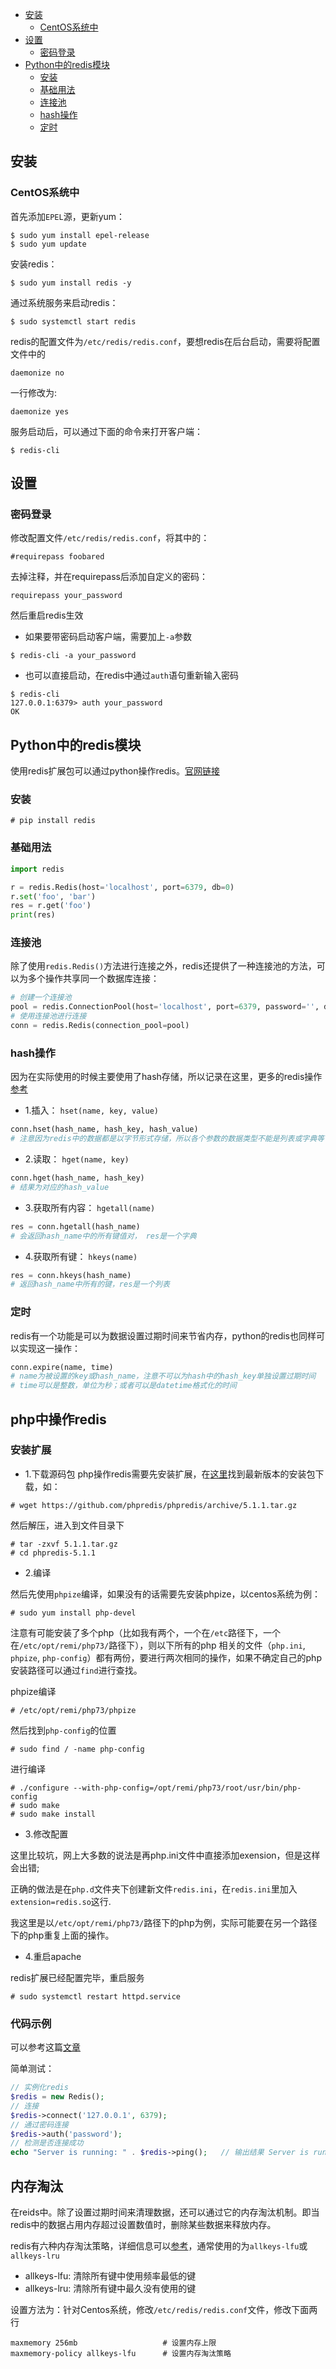 * [安装](#%E5%AE%89%E8%A3%85)
  * [CentOS系统中](#centos%E7%B3%BB%E7%BB%9F%E4%B8%AD)
* [设置](#%E8%AE%BE%E7%BD%AE)
  * [密码登录](#%E5%AF%86%E7%A0%81%E7%99%BB%E5%BD%95)
* [Python中的redis模块](#python%E4%B8%AD%E7%9A%84redis%E6%A8%A1%E5%9D%97)
  * [安装](#%E5%AE%89%E8%A3%85-1)
  * [基础用法](#%E5%9F%BA%E7%A1%80%E7%94%A8%E6%B3%95)
  * [连接池](#%E8%BF%9E%E6%8E%A5%E6%B1%A0)
  * [hash操作](#hash%E6%93%8D%E4%BD%9C)
  * [定时](#%E5%AE%9A%E6%97%B6)

## 安装

### CentOS系统中

首先添加`EPEL`源，更新yum：
```
$ sudo yum install epel-release
$ sudo yum update
```

安装redis：
```
$ sudo yum install redis -y
```

通过系统服务来启动redis：
```
$ sudo systemctl start redis
```

redis的配置文件为`/etc/redis/redis.conf`，要想redis在后台启动，需要将配置文件中的
```
daemonize no
```
一行修改为:
```
daemonize yes
```

服务启动后，可以通过下面的命令来打开客户端：
```
$ redis-cli
```

## 设置

### 密码登录

修改配置文件`/etc/redis/redis.conf`，将其中的：
```
#requirepass foobared
```
去掉注释，并在requirepass后添加自定义的密码：
```
requirepass your_password
```

然后重启redis生效

- 如果要带密码启动客户端，需要加上`-a`参数
```
$ redis-cli -a your_password
```

- 也可以直接启动，在redis中通过`auth`语句重新输入密码
```
$ redis-cli
127.0.0.1:6379> auth your_password
OK
```

## Python中的redis模块

使用redis扩展包可以通过python操作redis。[官网链接](https://pypi.org/project/redis/)

### 安装

```
# pip install redis
```

### 基础用法

```python
import redis

r = redis.Redis(host='localhost', port=6379, db=0)
r.set('foo', 'bar')
res = r.get('foo')
print(res)
```

### 连接池

除了使用`redis.Redis()`方法进行连接之外，redis还提供了一种连接池的方法，可以为多个操作共享同一个数据库连接：
```python
# 创建一个连接池
pool = redis.ConnectionPool(host='localhost', port=6379, password='', db=0)
# 使用连接池进行连接
conn = redis.Redis(connection_pool=pool)
```

### hash操作

因为在实际使用的时候主要使用了hash存储，所以记录在这里，更多的redis操作[参考](https://segmentfault.com/a/1190000015191422)

- 1.插入： `hset(name, key, value)`
```python
conn.hset(hash_name, hash_key, hash_value)
# 注意因为redis中的数据都是以字节形式存储，所以各个参数的数据类型不能是列表或字典等
```

- 2.读取： `hget(name, key)`
```python
conn.hget(hash_name, hash_key)
# 结果为对应的hash_value
```

- 3.获取所有内容： `hgetall(name)`
```python
res = conn.hgetall(hash_name)
# 会返回hash_name中的所有键值对， res是一个字典
```

- 4.获取所有键： `hkeys(name)`
```python
res = conn.hkeys(hash_name)
# 返回hash_name中所有的键，res是一个列表
```

### 定时

redis有一个功能是可以为数据设置过期时间来节省内存，python的redis也同样可以实现这一操作：
```python
conn.expire(name, time)
# name为被设置的key或hash_name，注意不可以为hash中的hash_key单独设置过期时间
# time可以是整数，单位为秒；或者可以是datetime格式化的时间
```

## php中操作redis

### 安装扩展

- 1.下载源码包
php操作redis需要先安装扩展，在[这里](https://github.com/phpredis/phpredis/releases)找到最新版本的安装包下载，如：
```
# wget https://github.com/phpredis/phpredis/archive/5.1.1.tar.gz
```
然后解压，进入到文件目录下
```
# tar -zxvf 5.1.1.tar.gz
# cd phpredis-5.1.1
```

- 2.编译

然后先使用`phpize`编译，如果没有的话需要先安装phpize，以centos系统为例：
```
# sudo yum install php-devel
```
注意有可能安装了多个php（比如我有两个，一个在`/etc`路径下，一个在`/etc/opt/remi/php73/`路径下），则以下所有的php
相关的文件（`php.ini`, `phpize`, `php-config`）都有两份，要进行两次相同的操作，如果不确定自己的php安装路径可以通过`find`进行查找。

phpize编译
```
# /etc/opt/remi/php73/phpize
```

然后找到`php-config`的位置
```
# sudo find / -name php-config
```

进行编译
```
# ./configure --with-php-config=/opt/remi/php73/root/usr/bin/php-config
# sudo make
# sudo make install
```

- 3.修改配置

这里比较坑，网上大多数的说法是再php.ini文件中直接添加exension，但是这样会出错;

正确的做法是在`php.d`文件夹下创建新文件`redis.ini`，在`redis.ini`里加入`extension=redis.so`这行.

我这里是以`/etc/opt/remi/php73/`路径下的php为例，实际可能要在另一个路径下的php重复上面的操作。

- 4.重启apache

redis扩展已经配置完毕，重启服务
```
# sudo systemctl restart httpd.service
```

### 代码示例

可以参考这篇[文章](https://learnku.com/articles/22942)

简单测试：
```php
// 实例化redis
$redis = new Redis();
// 连接
$redis->connect('127.0.0.1', 6379);
// 通过密码连接
$redis->auth('password');
// 检测是否连接成功
echo "Server is running: " . $redis->ping();   // 输出结果 Server is running: +PONG 
```

## 内存淘汰

在reids中。除了设置过期时间来清理数据，还可以通过它的内存淘汰机制。即当redis中的数据占用内存超过设置数值时，删除某些数据来释放内存。

redis有六种内存淘汰策略，详细信息可以[参考](https://www.jianshu.com/p/c8aeb3eee6bc)，通常使用的为`allkeys-lfu`或`allkeys-lru`

- allkeys-lfu: 清除所有键中使用频率最低的键
- allkeys-lru: 清除所有键中最久没有使用的键

设置方法为：针对Centos系统，修改`/etc/redis/redis.conf`文件，修改下面两行
```
maxmemory 256mb                   # 设置内存上限
maxmemory-policy allkeys-lfu      # 设置内存淘汰策略
```
